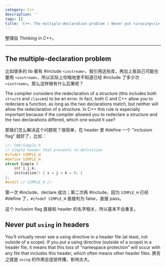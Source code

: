 ```yaml
---
category: C++
description: ''
tags: []
title: 'C++: The multiple-declaration problem / Never put <i>using</i> in headers'
---
```


整理自 _Thinking in C++_。

-----

## The multiple-declaration problem

比如很多的 lib 都有 #include `<iostream>`，我引用这些库，再加上我自己可能也要用 `<iostream>`，所以实际上你暗地里不知道已经 #include 了多少次 `<iostream>`。那么这样做有什么后果呢？

The compiler considers the redeclaration of a structure (this includes both `struct`s and `class`es) to be an error. In fact, both C and C++ allow you to redeclare a function, as long as the two declarations match, but neither will allow the redeclaration of a structure. In C++ this rule is especially important because if the compiler allowed you to redeclare a structure and the two declarations differed, which one would it use?

那我们怎么解决这个问题呢？很简单，在 header 里 #define 一个 "inclusion flag" 就好了，比如：

```cpp
//: C04:Simple.h
// Simple header that prevents re-definition
#ifndef SIMPLE_H
#define SIMPLE_H
struct Simple {
	int i,j,k;
	initialize() { i = j = k = 0; }
};
#endif // SIMPLE_H //
```

第一次 #include，declare 成功；第二次再 #include，因为 `SIMPLE_H` 已经 #define 了，`#ifndef SIMPLE_H` 直接判为 false，直接 pass。

这个 inclusion flag 直接和 header 的名字相关，所以基本不会重复。

## Never put `using` in headers

You’ll virtually never see a using directive in a header file (at least, not outside of a scope). If you put a using directive (outside of a scope) in a header file, it means that this loss of “namespace protection” will occur with any file that includes this header, which often means other header files. 换言之就是 `using` 的作用会连锁传播，影响太大。